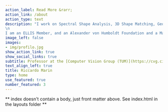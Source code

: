```yaml
---
action_label: Read More &rarr;
action_link: /about
action_type: text
description: "I work on Spectral Shape Analysis, 3D Shape Matching, Geometric Deep Learning, and Virtual Humans.
\n
I am an ELLIS Member, and an Alexander von Humboldt Foundation and a Marie Skłodowska-Curie Alumni. <br >For my CV click **[here](./img/CVlatex.pdf)**"
image_left: false
images:
- img/profilo.jpg
show_action_link: true
show_social_links: true
subtitle: Professor at the [Computer Vision Group (TUM)](https://cvg.cit.tum.de/) <br >(Technical University of Munich)
text_align_left: true
title: Riccardo Marin
type: home
use_featured: true
number_featured: 3
---
```


** index doesn't contain a body, just front matter above.
See index.html in the layouts folder **

